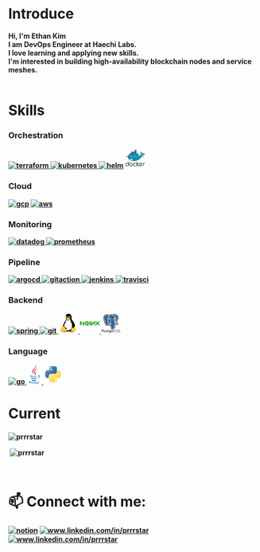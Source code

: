 <h1 align="left">Introduce</h1>
<b
<h2>Hi, I'm Ethan Kim <br>
I am DevOps Engineer at Haechi Labs. <br>
I love learning and applying new skills. <br> 
I'm interested in building high-availability blockchain nodes and service meshes.</h2>
</h3>
<br><br>

<h1 align="left">Skills</h1>

<p align="left">
<h3>Orchestration </h3>
<a href="https://www.terraform.io/" target="_blank"> <img src="https://media.vlpt.us/images/seunghyeon/post/d36e207d-fbd0-4c2b-acdd-f06f370cbc83/terraform.png" alt="terraform" width="40" height="40"/> </a>
<a href="https://kubernetes.io" target="_blank"> <img src="https://www.vectorlogo.zone/logos/kubernetes/kubernetes-icon.svg" alt="kubernetes" width="40" height="40"/> </a> 
<a href="https://helm.sh/" target="_blank"> <img src="https://helm.sh/img/helm.svg" alt="helm" width="40" height="40"/></a> 
<a href="https://www.docker.com/" target="_blank"> <img src="https://raw.githubusercontent.com/devicons/devicon/master/icons/docker/docker-original-wordmark.svg" alt="docker" width="40" height="40"/> </a> 

<h3>Cloud </h3>
<a href="https://cloud.google.com" target="_blank"> <img src="https://www.vectorlogo.zone/logos/google_cloud/google_cloud-icon.svg" alt="gcp" width="40" height="40"/></a> 
<a href="https://aws.amazon.com/" target="_blank"> <img src="https://img.icons8.com/color/452/amazon-web-services.png" alt="aws" width="40" height="40"/> </a>

<h3>Monitoring </h3>
 <a href="https://www.datadoghq.com/" target="_blank"> <img src="https://upload.wikimedia.org/wikipedia/en/thumb/7/7e/Datadog_logo.svg/1200px-Datadog_logo.svg.png" alt="datadog" width="40" height="40"/> </a>
 <a href="https://prometheus.io/" target="_blank"> <img src="https://upload.wikimedia.org/wikipedia/commons/thumb/3/38/Prometheus_software_logo.svg/2066px-Prometheus_software_logo.svg.png" alt="prometheus" width="40" height="40"/> </a>
<br>

<h3>Pipeline </h3>
 <a href="https://argoproj.github.io/cd" target="_blank"> <img src="https://www.google.com/url?sa=i&url=https%3A%2F%2Fmedium.com%2F%40ranrubin%2Fa-robust-implementation-of-argocds-app-of-apps-pattern-97f8071e0de&psig=AOvVaw2TU0N-0JxZDOOEUiYrxAqv&ust=1696751637592000&source=images&cd=vfe&opi=89978449&ved=0CBEQjRxqFwoTCPCim8q644EDFQAAAAAdAAAAABAR" alt="argocd" width="40" height="40"/> </a>
 <a href="https://github.com/" target="_blank"> <img src="https://upload.wikimedia.org/wikipedia/commons/thumb/9/91/Octicons-mark-github.svg/2048px-Octicons-mark-github.svg.png" alt="gitaction" width="40" height="40"/> </a>
 <a href="https://www.jenkins.io/" target="_blank"> <img src="https://upload.wikimedia.org/wikipedia/commons/thumb/e/e9/Jenkins_logo.svg/1200px-Jenkins_logo.svg.png" alt="jenkins" width="30" height="40"/> </a>
 <a href="https://travis-ci.org" target="_blank"> <img src="https://www.vectorlogo.zone/logos/travis-ci/travis-ci-icon.svg" alt="travisci" width="40" height="40"/> </a>
 
<h3>Backend </h3>
<a href="https://spring.io/" target="_blank"> <img src="https://www.vectorlogo.zone/logos/springio/springio-icon.svg" alt="spring" width="40" height="40"/> </a> 
<a href="https://git-scm.com/" target="_blank"> <img src="https://www.vectorlogo.zone/logos/git-scm/git-scm-icon.svg" alt="git" width="40" height="40"/> </a> 
<a href="https://www.linux.org/" target="_blank"> <img src="https://raw.githubusercontent.com/devicons/devicon/master/icons/linux/linux-original.svg" alt="linux" width="40" height="40"/> </a> <a href="https:k//www.nginx.com" target="_blank"> <img src="https://raw.githubusercontent.com/devicons/devicon/master/icons/nginx/nginx-original.svg" alt="nginx" width="40" height="40"/> </a> <a href="https://www.postgresql.org" target="_blank"> <img src="https://raw.githubusercontent.com/devicons/devicon/master/icons/postgresql/postgresql-original-wordmark.svg" alt="postgresql" width="40" height="40"/> </a>  
 
<h3>Language </h3>
<a href="https://go.dev/" target="_blank"> <img src="https://www.google.com/url?sa=i&url=https%3A%2F%2Fgithub.com%2Fgolang-samples%2Fgopher-vector&psig=AOvVaw3h5REtnt_qVp7WEimg6C44&ust=1696751471340000&source=images&cd=vfe&opi=89978449&ved=0CBEQjRxqFwoTCPij-ve544EDFQAAAAAdAAAAABAm" alt="go" width="40" height="40"/> </a> 
<a href="https://www.java.com" target="_blank"> <img src="https://raw.githubusercontent.com/devicons/devicon/master/icons/java/java-original.svg" alt="java" width="30" height="40"/> </a> 
<a href="https://www.python.org" target="_blank"> <img src="https://raw.githubusercontent.com/devicons/devicon/master/icons/python/python-original.svg" alt="python" width="40" height="40"/> </a>
</p>

<h1>Current</h1>

<p><img align="center" src="https://github-readme-streak-stats.herokuapp.com/?user=prrrstar&" alt="prrrstar" /></p>
<p>&nbsp;<img align="center" src="https://github-readme-stats.vercel.app/api?username=prrrstar&show_icons=true&locale=en" alt="prrrstar" /></p>

<br>
<h1 align="left">📫 Connect with me:</h1>
<a href="https://prrrstar.oopy.io/" target="blank"><img align="center" src="https://www.google.com/url?sa=i&url=https%3A%2F%2Fworldvectorlogo.com%2Flogo%2Fnotion-logo-1&psig=AOvVaw3bGsxDHRzNYFSvohpCyj0p&ust=1696751807371000&source=images&cd=vfe&opi=89978449&ved=0CBEQjRxqFwoTCKjN-5e744EDFQAAAAAdAAAAABAD" alt="notion" height="40" width="40" /></a>
<a href="mailto:jmeef0802@gmail.com" target="blank"><img align="center" src="https://simpleicons.org/icons/gmail.svg" alt="www.linkedin.com/in/prrrstar" height="30" width="40" /></a>
<a href="https://linkedin.com/in/prrrstar" target="blank"><img align="center" src="https://simpleicons.org/icons/linkedin.svg" alt="www.linkedin.com/in/prrrstar" height="30" width="40" /></a>

